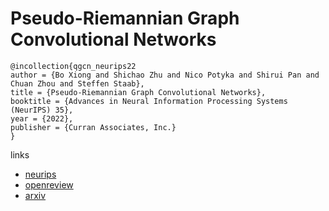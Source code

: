 # Pseudo-Riemannian Graph Convolutional Networks

```
@incollection{qgcn_neurips22
author = {Bo Xiong and Shichao Zhu and Nico Potyka and Shirui Pan and Chuan Zhou and Steffen Staab},
title = {Pseudo-Riemannian Graph Convolutional Networks},
booktitle = {Advances in Neural Information Processing Systems (NeurIPS) 35},
year = {2022},
publisher = {Curran Associates, Inc.}
}
```

links
- [neurips](https://nips.cc/Conferences/2022/Schedule?showEvent=54224)
- [openreview](https://openreview.net/forum?id=KeIuNChob1H)
- [arxiv](https://arxiv.org/abs/2106.03134)

